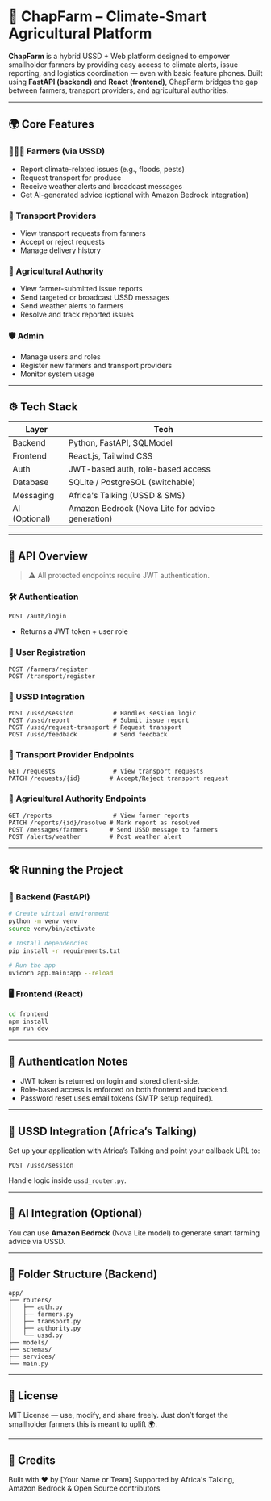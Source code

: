 

# 🌿 ChapFarm – Climate-Smart Agricultural Platform

**ChapFarm** is a hybrid USSD + Web platform designed to empower smallholder farmers by providing easy access to climate alerts, issue reporting, and logistics coordination — even with basic feature phones. Built using **FastAPI (backend)** and **React (frontend)**, ChapFarm bridges the gap between farmers, transport providers, and agricultural authorities.

---

## 🌍 Core Features

### 🧑🏾‍🌾 Farmers (via USSD)
- Report climate-related issues (e.g., floods, pests)
- Request transport for produce
- Receive weather alerts and broadcast messages
- Get AI-generated advice (optional with Amazon Bedrock integration)

### 🚜 Transport Providers
- View transport requests from farmers
- Accept or reject requests
- Manage delivery history

### 🌾 Agricultural Authority
- View farmer-submitted issue reports
- Send targeted or broadcast USSD messages
- Send weather alerts to farmers
- Resolve and track reported issues

### 🛡️ Admin
- Manage users and roles
- Register new farmers and transport providers
- Monitor system usage

---

## ⚙️ Tech Stack

| Layer      | Tech                          |
|------------|-------------------------------|
| Backend    | Python, FastAPI, SQLModel     |
| Frontend   | React.js, Tailwind CSS        |
| Auth       | JWT-based auth, role-based access |
| Database   | SQLite / PostgreSQL (switchable) |
| Messaging  | Africa's Talking (USSD & SMS) |
| AI (Optional) | Amazon Bedrock (Nova Lite for advice generation) |

---

## 🧾 API Overview

> ⚠️ All protected endpoints require JWT authentication.

### 🛠 Authentication
```http
POST /auth/login
````

* Returns a JWT token + user role

### 👤 User Registration

```http
POST /farmers/register
POST /transport/register
```

### 📡 USSD Integration

```http
POST /ussd/session           # Handles session logic
POST /ussd/report            # Submit issue report
POST /ussd/request-transport # Request transport
POST /ussd/feedback          # Send feedback
```

### 🚜 Transport Provider Endpoints

```http
GET /requests                # View transport requests
PATCH /requests/{id}        # Accept/Reject transport request
```

### 🌾 Agricultural Authority Endpoints

```http
GET /reports                 # View farmer reports
PATCH /reports/{id}/resolve # Mark report as resolved
POST /messages/farmers      # Send USSD message to farmers
POST /alerts/weather        # Post weather alert
```

---

## 🛠️ Running the Project

### 🔧 Backend (FastAPI)

```bash
# Create virtual environment
python -m venv venv
source venv/bin/activate

# Install dependencies
pip install -r requirements.txt

# Run the app
uvicorn app.main:app --reload
```

### 🖥️ Frontend (React)

```bash
cd frontend
npm install
npm run dev
```

---

## 🔐 Authentication Notes

* JWT token is returned on login and stored client-side.
* Role-based access is enforced on both frontend and backend.
* Password reset uses email tokens (SMTP setup required).

---

## 📡 USSD Integration (Africa’s Talking)

Set up your application with Africa’s Talking and point your callback URL to:

```
POST /ussd/session
```

Handle logic inside `ussd_router.py`.

---

## 💬 AI Integration (Optional)

You can use **Amazon Bedrock** (Nova Lite model) to generate smart farming advice via USSD.

---

## 📁 Folder Structure (Backend)

```
app/
├── routers/
│   ├── auth.py
│   ├── farmers.py
│   ├── transport.py
│   ├── authority.py
│   └── ussd.py
├── models/
├── schemas/
├── services/
└── main.py
```

---

## 📄 License

MIT License — use, modify, and share freely. Just don’t forget the smallholder farmers this is meant to uplift 🌍.

---

## 🧠 Credits

Built with ❤️ by \[Your Name or Team]
Supported by Africa's Talking, Amazon Bedrock & Open Source contributors






